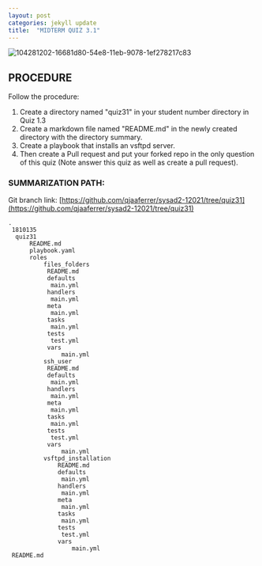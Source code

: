 ```yaml
---
layout: post
categories: jekyll update
title:  "MIDTERM QUIZ 3.1"
---
```


![104281202-16681d80-54e8-11eb-9078-1ef278217c83](https://user-images.githubusercontent.com/75325962/104575255-ea889b80-5691-11eb-9cff-aff07244d103.png)


## PROCEDURE
Follow the procedure:

1. Create a directory named "quiz31" in your student number directory in Quiz 1.3
2. Create a markdown file named "README.md" in the newly created directory with the directory summary.
3. Create a playbook that installs an vsftpd server.
4. Then create a Pull request and put your forked repo in the only question of this quiz (Note answer this quiz as well as create a pull request). 

### SUMMARIZATION PATH: 

Git branch link: [https://github.com/qjaaferrer/sysad2-12021/tree/quiz31](https://github.com/qjaaferrer/sysad2-12021/tree/quiz31)


```
.
 1810135
  quiz31
      README.md
      playbook.yaml
      roles
          files_folders
           README.md
           defaults
            main.yml
           handlers
            main.yml
           meta
            main.yml
           tasks
            main.yml
           tests
            test.yml
           vars
               main.yml
          ssh_user
           README.md
           defaults
            main.yml
           handlers
            main.yml
           meta
            main.yml
           tasks
            main.yml
           tests
            test.yml
           vars
               main.yml
          vsftpd_installation
              README.md
              defaults
               main.yml
              handlers
               main.yml
              meta
               main.yml
              tasks
               main.yml
              tests
               test.yml
              vars
                  main.yml
 README.md
``` 
